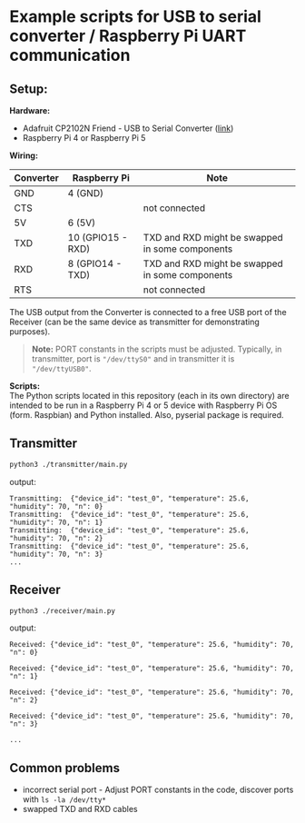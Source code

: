 # Example scripts for USB to serial converter / Raspberry Pi UART communication 
## Setup:
**Hardware:**
- Adafruit CP2102N Friend - USB to Serial Converter ([link](https://www.adafruit.com/product/5335))
- Raspberry Pi 4 or Raspberry Pi 5

**Wiring:**

| Converter | Raspberry Pi      | Note                                             |
|-----------|-------------------|--------------------------------------------------|
| GND       | 4 (GND)           |                                                  |
| CTS       |                   | not connected                                    |
| 5V        | 6 (5V)            |                                                  |
| TXD       | 10 (GPIO15 - RXD) | TXD and RXD might be swapped in some components  |
| RXD       | 8 (GPIO14 - TXD)  | TXD and RXD might be swapped in some components  |
| RTS       |                   | not connected                                    |

The USB output from the Converter is connected to a free USB port of the Receiver 
(can be the same device as transmitter for demonstrating purposes).

> **Note:** PORT constants in the scripts must be adjusted. Typically, in transmitter, port is `"/dev/ttyS0"` 
> and in transmitter it is `"/dev/ttyUSB0"`.

**Scripts:** <br/>
The Python scripts located in this repository (each in its own directory) are intended to be run in 
a Raspberry Pi 4 or 5 device with Raspberry Pi OS (form. Raspbian) and Python installed. Also, pyserial package is required.

## Transmitter
```bash
python3 ./transmitter/main.py
```

output:
```
Transmitting:  {"device_id": "test_0", "temperature": 25.6, "humidity": 70, "n": 0}
Transmitting:  {"device_id": "test_0", "temperature": 25.6, "humidity": 70, "n": 1}
Transmitting:  {"device_id": "test_0", "temperature": 25.6, "humidity": 70, "n": 2}
Transmitting:  {"device_id": "test_0", "temperature": 25.6, "humidity": 70, "n": 3}
...
```

## Receiver
```bash
python3 ./receiver/main.py
```

output:
```
Received: {"device_id": "test_0", "temperature": 25.6, "humidity": 70, "n": 0}

Received: {"device_id": "test_0", "temperature": 25.6, "humidity": 70, "n": 1}

Received: {"device_id": "test_0", "temperature": 25.6, "humidity": 70, "n": 2}

Received: {"device_id": "test_0", "temperature": 25.6, "humidity": 70, "n": 3}

...
```


## Common problems
- incorrect serial port - Adjust PORT constants in the code, discover ports with `ls -la /dev/tty*`
- swapped TXD and RXD cables
